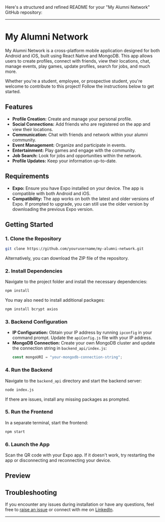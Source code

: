 Here's a structured and refined README for your "My Alumni Network" GitHub repository:

---

# My Alumni Network

My Alumni Network is a cross-platform mobile application designed for both Android and iOS, built using React Native and MongoDB. This app allows users to create profiles, connect with friends, view their locations, chat, manage events, play games, update profiles, search for jobs, and much more.

Whether you're a student, employee, or prospective student, you're welcome to contribute to this project! Follow the instructions below to get started.

## Features
- **Profile Creation:** Create and manage your personal profile.
- **Social Connections:** Add friends who are registered on the app and view their locations.
- **Communication:** Chat with friends and network within your alumni community.
- **Event Management:** Organize and participate in events.
- **Entertainment:** Play games and engage with the community.
- **Job Search:** Look for jobs and opportunities within the network.
- **Profile Updates:** Keep your information up-to-date.

## Requirements
- **Expo:** Ensure you have Expo installed on your device. The app is compatible with both Android and iOS.
- **Compatibility:** The app works on both the latest and older versions of Expo. If prompted to upgrade, you can still use the older version by downloading the previous Expo version.

## Getting Started

### 1. Clone the Repository
```bash
git clone https://github.com/yourusername/my-alumni-network.git
```
Alternatively, you can download the ZIP file of the repository.

### 2. Install Dependencies
Navigate to the project folder and install the necessary dependencies:
```bash
npm install
```
You may also need to install additional packages:
```bash
npm install bcrypt axios
```

### 3. Backend Configuration
- **IP Configuration:** Obtain your IP address by running `ipconfig` in your command prompt. Update the `apiConfig.js` file with your IP address.
- **MongoDB Connection:** Create your own MongoDB cluster and update the connection string in `backend_api/index.js`:
  ```javascript
  const mongoURI = "your-mongodb-connection-string";
  ```

### 4. Run the Backend
Navigate to the `backend_api` directory and start the backend server:
```bash
node index.js
```
If there are issues, install any missing packages as prompted.

### 5. Run the Frontend
In a separate terminal, start the frontend:
```bash
npm start
```

### 6. Launch the App
Scan the QR code with your Expo app. If it doesn't work, try restarting the app or disconnecting and reconnecting your device.

## Preview



## Troubleshooting
If you encounter any issues during installation or have any questions, feel free to [raise an issue](https://github.com/rajulorencemurmu/my-alumni-network/issues) or connect with me on [LinkedIn](https://www.linkedin.com/in/raju-lorence-murmu).

---
